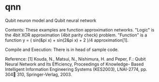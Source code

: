 # qnn
Qubit neuron model and Qubit neural network

Contents:
These examples are function approximation networks.
"Logic" is the 4bit XOR approximation (4bit parity check) problem.
"Function" is a function y = ( sin(&pi x) + sin(2&pi x) + 2 )/4 approximation[1].

Compile and Execution:
There is in head of sample code.

Reference:
[1] Kouda, N., Matsui, N., Nishimura, H. and Peper, F.: 
    Qubit Neural Network and Its Efficiency, 
    Proceedings of Knowledge- Based Intelligent Information Engineering Systems (KES2003), 
    LNAI-2774, pp. 304 310, Springer-Verlag, 2003.

